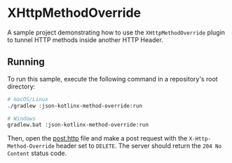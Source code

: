 # XHttpMethodOverride
A sample project demonstrating how to use the `XHttpMethodOverride` plugin to tunnel HTTP methods inside another HTTP Header.

## Running
To run this sample, execute the following command in a repository's root directory:
```bash
# macOS/Linux
./gradlew :json-kotlinx-method-override:run

# Windows
gradlew.bat :json-kotlinx-method-override:run
```

Then, open the [post.http](post.http) file and make a post request with the `X-Http-Method-Override` header set to `DELETE`. The server should return the `204 No Content` status code.
